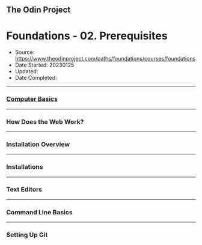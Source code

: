 ## The Odin Project

# Foundations - 02. Prerequisites

  - Source: https://www.theodinproject.com/paths/foundations/courses/foundations
  - Date Started: 20230125
  - Updated:
  - Date Completed:
---

### [Computer Basics](https://www.theodinproject.com/lessons/foundations-computer-basics)


---
### How Does the Web Work?

---
### Installation Overview

---
### Installations

---
### Text Editors

---
### Command Line Basics

---
### Setting Up Git


